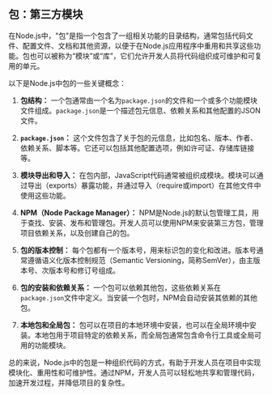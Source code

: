 ## 包：第三方模块

在Node.js中，"包"是指一个包含了一组相关功能的目录结构，通常包括代码文件、配置文件、文档和其他资源，以便于在Node.js应用程序中重用和共享这些功能。包也可以被称为“模块”或“库”，它们允许开发人员将代码组织成可维护和可复用的单元。

以下是Node.js中包的一些关键概念：

1. **包结构：** 一个包通常由一个名为`package.json`的文件和一个或多个功能模块文件组成。`package.json`是一个描述包元信息、依赖关系和其他配置的JSON文件。

2. **`package.json`：** 这个文件包含了关于包的元信息，比如包名、版本、作者、依赖关系、脚本等。它还可以包括其他配置选项，例如许可证、存储库链接等。

3. **模块导出和导入：** 在包内部，JavaScript代码通常被组织成模块。模块可以通过导出（exports）暴露功能，并通过导入（require或import）在其他文件中使用这些功能。

4. **NPM（Node Package Manager）：** NPM是Node.js的默认包管理工具，用于查找、安装、发布和管理包。开发人员可以使用NPM来安装第三方包，管理项目依赖关系，以及创建自己的包。

5. **包的版本控制：** 每个包都有一个版本号，用来标识包的变化和改进。版本号通常遵循语义化版本控制规范（Semantic Versioning，简称SemVer），由主版本号、次版本号和修订号组成。

6. **包的安装和依赖关系：** 一个包可以依赖其他包，这些依赖关系在`package.json`文件中定义。当安装一个包时，NPM会自动安装其依赖的其他包。

7. **本地包和全局包：** 包可以在项目的本地环境中安装，也可以在全局环境中安装。本地包用于项目特定的依赖关系，而全局包通常包含命令行工具或全局可用的功能模块。

总的来说，Node.js中的包是一种组织代码的方式，有助于开发人员在项目中实现模块化、重用性和可维护性。通过NPM，开发人员可以轻松地共享和管理代码，加速开发过程，并降低项目的复杂性。
